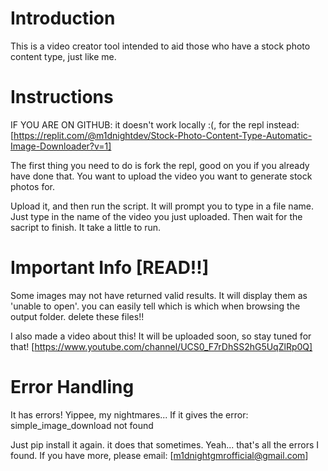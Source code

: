 # Introduction
This is a video creator tool intended to aid those
who have a stock photo content type, just like me.

# Instructions
IF YOU ARE ON  GITHUB: 
it doesn't work locally :(, for the repl instead:
[https://replit.com/@m1dnightdev/Stock-Photo-Content-Type-Automatic-Image-Downloader?v=1]

The first thing you need to do is fork the repl, good on 
you if you already have done that. You want to upload the
video you want to generate stock photos for.

Upload it, and then run the script. It will prompt you to
type in a file name. Just type in the name of the video you
just uploaded. Then wait for the sacript to finish. It take
a little to run.

# Important Info [READ!!]
Some images may not have returned valid results. It will display
them as 'unable to open'. you can easily tell which is which when
browsing the output folder. delete these files!!

I also made a video about this! It will be uploaded soon, so stay
tuned for that!
[https://www.youtube.com/channel/UCS0_F7rDhSS2hG5UqZlRp0Q]

# Error Handling
It has errors! Yippee, my nightmares...
If it gives the error:
simple_image_download not found

Just pip install it again. it does that sometimes.
Yeah... that's all the errors I found. If you have more, please
email: [m1dnightgmrofficial@gmail.com]